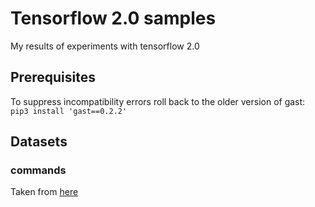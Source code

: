 # Tensorflow 2.0 samples
My results of experiments with tensorflow 2.0
## Prerequisites  
To suppress incompatibility errors roll back to the older version of gast:  
`pip3 install 'gast==0.2.2'`
## Datasets
### commands
Taken from [here](https://github.com/MANASLU8/VoiceIoT)
